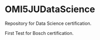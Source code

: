 # OMI5JUDataScience
Repository for Data Science certification.

First Test for Bosch certification.
